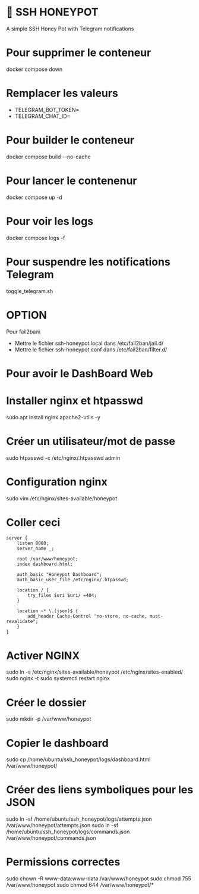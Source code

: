 # 🍯 SSH HONEYPOT
A simple SSH Honey Pot with Telegram notifications

# Pour supprimer le conteneur
docker compose down

# Remplacer les valeurs

* TELEGRAM_BOT_TOKEN=
* TELEGRAM_CHAT_ID=

# Pour builder le conteneur
docker compose build --no-cache

# Pour lancer le contenenur
docker compose up -d

# Pour voir les logs
docker compose logs -f

# Pour suspendre les notifications Telegram
toggle_telegram.sh


# OPTION

Pour fail2ban\

* Mettre le fichier ssh-honeypot.local dans /etc/fail2ban/jail.d/
* Mettre le fichier ssh-honeypot.conf dans /etc/fail2ban/filter.d/

# Pour avoir le DashBoard Web

# Installer nginx et htpasswd
sudo apt install nginx apache2-utils -y

# Créer un utilisateur/mot de passe
sudo htpasswd -c /etc/nginx/.htpasswd admin

# Configuration nginx
sudo vim /etc/nginx/sites-available/honeypot

# Coller ceci
```
server {
    listen 8080;
    server_name _;

    root /var/www/honeypot;
    index dashboard.html;

    auth_basic "Honeypot Dashboard";
    auth_basic_user_file /etc/nginx/.htpasswd;

    location / {
        try_files $uri $uri/ =404;
    }

    location ~* \.(json)$ {
        add_header Cache-Control "no-store, no-cache, must-revalidate";
    }
}
```
# Activer NGINX

sudo ln -s /etc/nginx/sites-available/honeypot /etc/nginx/sites-enabled/
sudo nginx -t
sudo systemctl restart nginx

# Créer le dossier
sudo mkdir -p /var/www/honeypot

# Copier le dashboard
sudo cp /home/ubuntu/ssh_honeypot/logs/dashboard.html /var/www/honeypot/

# Créer des liens symboliques pour les JSON
sudo ln -sf /home/ubuntu/ssh_honeypot/logs/attempts.json /var/www/honeypot/attempts.json
sudo ln -sf /home/ubuntu/ssh_honeypot/logs/commands.json /var/www/honeypot/commands.json

# Permissions correctes
sudo chown -R www-data:www-data /var/www/honeypot
sudo chmod 755 /var/www/honeypot
sudo chmod 644 /var/www/honeypot/*
